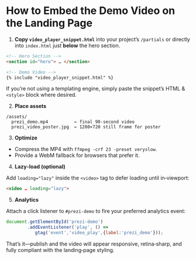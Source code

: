 # How to Embed the Demo Video on the Landing Page

1. **Copy `video_player_snippet.html`** into your project’s `/partials` or directly into `index.html` just **below** the hero section.

```html
<!-- Hero Section -->
<section id="hero"> … </section>

<!-- Demo Video -->
{% include "video_player_snippet.html" %}
```

If you’re not using a templating engine, simply paste the snippet’s HTML & `<style>` block where desired.

2. **Place assets**

```
/assets/
  prezi_demo.mp4          ← final 90‑second video
  prezi_video_poster.jpg  ← 1280×720 still frame for poster
```

3. **Optimize**

- Compress the MP4 with `ffmpeg -crf 23 -preset veryslow`.
- Provide a WebM fallback for browsers that prefer it.

4. **Lazy‑load (optional)**

Add `loading="lazy"` inside the `<video>` tag to defer loading until in‑viewport:

```html
<video … loading="lazy">
```

5. **Analytics**

Attach a click listener to `#prezi-demo` to fire your preferred analytics event:

```js
document.getElementById('prezi-demo')
        .addEventListener('play', () =>
           gtag('event','video_play',{label:'prezi_demo'}));
```

That’s it—publish and the video will appear responsive, retina‑sharp, and fully compliant with the landing‑page styling.
